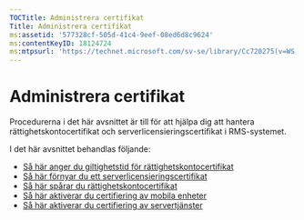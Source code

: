 ```yaml
---
TOCTitle: Administrera certifikat
Title: Administrera certifikat
ms:assetid: '577328cf-505d-41c4-9eef-08ed6d8c9624'
ms:contentKeyID: 18124724
ms:mtpsurl: 'https://technet.microsoft.com/sv-se/library/Cc720275(v=WS.10)'
---
```


Administrera certifikat
=======================

Procedurerna i det här avsnittet är till för att hjälpa dig att hantera rättighetskontocertifikat och serverlicensieringscertifikat i RMS-systemet.

I det här avsnittet behandlas följande:

-   [Så här anger du giltighetstid för rättighetskontocertifikat](https://technet.microsoft.com/ea5cb2f7-9441-401a-bc38-a46006e095d1)
-   [Så här förnyar du ett serverlicensieringscertifikat](https://technet.microsoft.com/affce9cf-8b46-4293-8e1c-ee06f2ca6537)
-   [Så här spårar du rättighetskontocertifikat](https://technet.microsoft.com/f9efac9f-c725-4bce-a89f-7691b0d8ffc0)
-   [Så här aktiverar du certifiering av mobila enheter](https://technet.microsoft.com/93ec088e-9056-4c3c-bd97-1173fb194578)
-   [Så här aktiverar du certifiering av servertjänster](https://technet.microsoft.com/0ed78c85-7acb-4e3b-a594-613f8ccb5b14)
